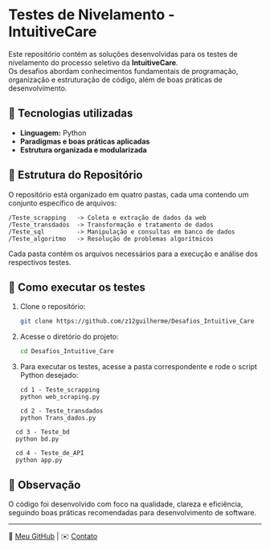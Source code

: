 # Testes de Nivelamento - IntuitiveCare  

Este repositório contém as soluções desenvolvidas para os testes de nivelamento do processo seletivo da **IntuitiveCare**.  
Os desafios abordam conhecimentos fundamentais de programação, organização e estruturação de código, além de boas práticas de desenvolvimento.  

## 📌 Tecnologias utilizadas  
- **Linguagem:** Python  
- **Paradigmas e boas práticas aplicadas**  
- **Estrutura organizada e modularizada**  

## 🚀 Estrutura do Repositório  
O repositório está organizado em quatro pastas, cada uma contendo um conjunto específico de arquivos:

```
/Teste_scrapping   -> Coleta e extração de dados da web
/Teste_transdados  -> Transformação e tratamento de dados
/Teste_sql         -> Manipulação e consultas em banco de dados
/Teste_algoritmo   -> Resolução de problemas algorítmicos
```

Cada pasta contém os arquivos necessários para a execução e análise dos respectivos testes.

## 🚀 Como executar os testes  
1. Clone o repositório:  
   ```sh
   git clone https://github.com/z12guilherme/Desafios_Intuitive_Care
   ```
2. Acesse o diretório do projeto:  
   ```sh
   cd Desafios_Intuitive_Care
   ```
3. Para executar os testes, acesse a pasta correspondente e rode o script Python desejado:  
   ```
   cd 1 - Teste_scrapping
   python web_scraping.py
   ```
    ```
   cd 2 - Teste_transdados
   python Trans_dados.py
   ```  
 ```
   cd 3 - Teste_bd
   python bd.py
   ```  
 ```
   cd 4 - Teste_de_API
   python app.py
   ```  
  

## 📝 Observação  
O código foi desenvolvido com foco na qualidade, clareza e eficiência, seguindo boas práticas recomendadas para desenvolvimento de software.  

---  
🔗 [Meu GitHub](https://github.com/z12guilherme) | ✉️ [Contato](mailto:mguimarcos39@gmail.com)
